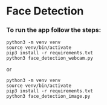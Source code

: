 # Face Detection

### To run the app follow the steps:

```
python3 -m venv venv 
source venv/bin/activate
pip3 install -r requirements.txt
python3 face_detection_webcam.py
```

or

```
python3 -m venv venv 
source venv/bin/activate
pip3 install -r requirements.txt
python3 face_detection_image.py
```
